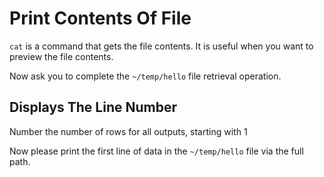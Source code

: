 # Print Contents Of File

`cat` is a command that gets the file contents. It is useful when you want to preview the file contents.

Now ask you to complete the `~/temp/hello` file retrieval operation.


## Displays The Line Number

Number the number of rows for all outputs, starting with 1

Now please print the first line of data in the `~/temp/hello` file via the full path.